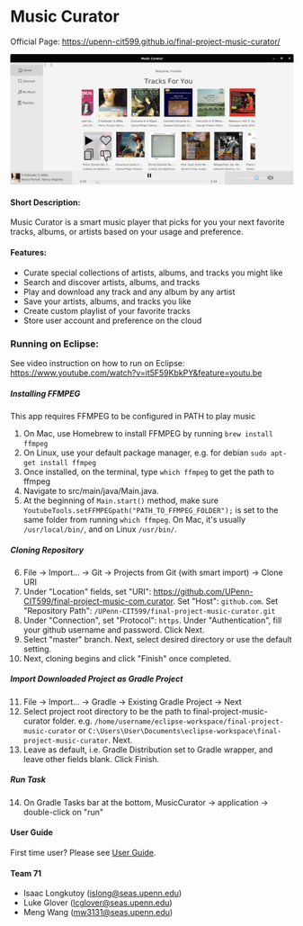 # Music Curator
Official Page: https://upenn-cit599.github.io/final-project-music-curator/

![alt test](screenshots/home.png)

#### Short Description:
Music Curator is a smart music player that picks for you your next favorite tracks, albums, or artists based on your usage and preference.

#### Features:
* Curate special collections of artists, albums, and tracks you might like
* Search and discover artists, albums, and tracks  
* Play and download any track and any album by any artist
* Save your artists, albums, and tracks you like 
* Create custom playlist of your favorite tracks 
* Store user account and preference on the cloud 

### Running on Eclipse:
See video instruction on how to run on Eclipse: https://www.youtube.com/watch?v=it5F59KbkPY&feature=youtu.be
##### Installing FFMPEG
This app requires FFMPEG to be configured in PATH to play music
1. On Mac, use Homebrew to install FFMPEG by running `brew install ffmpeg`
2. On Linux, use your default package manager, e.g. for debian `sudo apt-get install ffmpeg`
3. Once installed, on the terminal, type  `which ffmpeg` to get the path to ffmpeg
4. Navigate to src/main/java/Main.java.
5. At the beginning of `Main.start()` method, make sure `YoutubeTools.setFFMPEGpath("PATH_TO_FFMPEG_FOLDER");` is set to the same folder from running `which ffmpeg`. 
On Mac, it's usually `/usr/local/bin/`, and on Linux `/usr/bin/`.

##### Cloning Repository
6. File -> Import... -> Git -> Projects from Git (with smart import) -> Clone URI
7. Under "Location" fields, set "URI": https://github.com/UPenn-CIT599/final-project-music-com.curator. Set "Host": `github.com`. Set "Repository Path": `/UPenn-CIT599/final-project-music-curator.git`
8. Under "Connection", set "Protocol": `https`. Under "Authentication", fill your github username and password. Click Next.
9. Select "master" branch. Next, select desired directory or use the default setting. 
10. Next, cloning begins and click "Finish" once completed.

##### Import Downloaded Project as Gradle Project
11. File -> Import... -> Gradle -> Existing Gradle Project -> Next
12. Select project root directory to be the path to final-project-music-curator folder. e.g. `/home/username/eclipse-workspace/final-project-music-curator` or `C:\Users\User\Documents\eclipse-workspace\final-project-music-curator`. Next.
13. Leave as default, i.e. Gradle Distribution set to Gradle wrapper, and leave other fields blank. Click Finish.

##### Run Task 
14. On Gradle Tasks bar at the bottom, MusicCurator -> application -> double-click on "run"

#### User Guide
First time user? Please see [User Guide](docs/guides.md).

#### Team 71
* Isaac Longkutoy ([islong@seas.upenn.edu](mailto:islong@seas.upenn.edu)) 
* Luke Glover ([lcglover@seas.upenn.edu](mailto:lcglover@seas.upenn.edu))
* Meng Wang ([mw3131@seas.upenn.edu](mailto:mw3131@seas.upenn.edu))

